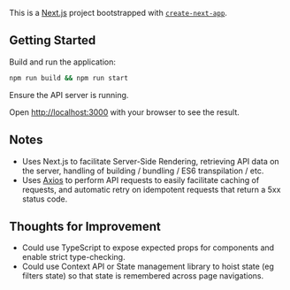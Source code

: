 This is a [Next.js](https://nextjs.org/) project bootstrapped with [`create-next-app`](https://github.com/vercel/next.js/tree/canary/packages/create-next-app).

## Getting Started

Build and run the application:

```bash
npm run build && npm run start
```

Ensure the API server is running.

Open [http://localhost:3000](http://localhost:3000) with your browser to see the result.

## Notes

 - Uses Next.js to facilitate Server-Side Rendering, retrieving API data on the server, handling of building / bundling / ES6 transpilation / etc.
 - Uses [Axios](https://github.com/axios/axios) to perform API requests to easily facilitate caching of requests, and automatic retry on idempotent requests that return a 5xx status code.

## Thoughts for Improvement

 - Could use TypeScript to expose expected props for components and enable strict type-checking.
 - Could use Context API or State management library to hoist state (eg filters state) so that state is remembered across page navigations.
